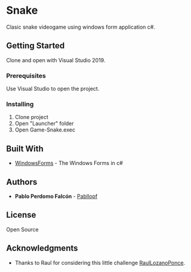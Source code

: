 # Snake

Clasic snake videogame using windows form application c#. 

## Getting Started

Clone and open with Visual Studio 2019.

### Prerequisites

Use Visual Studio to open the project.

### Installing

1) Clone project
2) Open "Launcher" folder 
3) Open Game-Snake.exec

## Built With

* [WindowsForms](https://docs.microsoft.com/es-es/dotnet/framework/winforms/) - The Windows Forms in c#

## Authors

* **Pablo Perdomo Falcón** - [Pabllopf](https://github.com/pabllopf)

## License

Open Source

## Acknowledgments

* Thanks to Raul for considering this little challenge [RaulLozanoPonce](https://github.com/RaulLozanoPonce).

